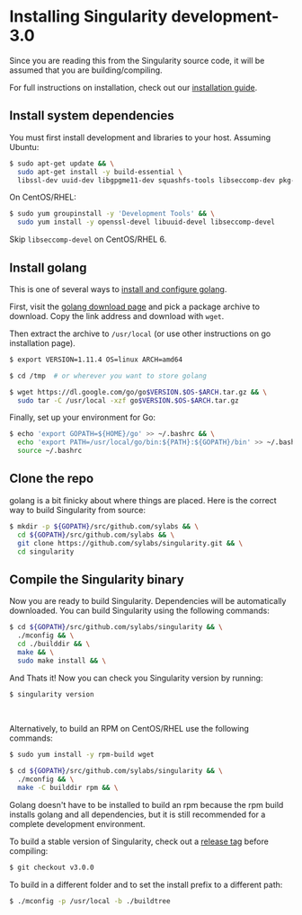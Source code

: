 # Installing Singularity development-3.0

Since you are reading this from the Singularity source code, it will be assumed
that you are building/compiling.

For full instructions on installation, check out our
[installation guide](https://www.sylabs.io/guides/3.0/user-guide/installation.html).

## Install system dependencies

You must first install development and libraries to your host.
Assuming Ubuntu:

```bash
$ sudo apt-get update && \
  sudo apt-get install -y build-essential \
  libssl-dev uuid-dev libgpgme11-dev squashfs-tools libseccomp-dev pkg-config
```

On CentOS/RHEL:

```bash
$ sudo yum groupinstall -y 'Development Tools' && \
  sudo yum install -y openssl-devel libuuid-devel libseccomp-devel
```
Skip `libseccomp-devel` on CentOS/RHEL 6.

## Install golang

This is one of several ways to [install and configure golang](https://golang.org/doc/install).

First, visit the [golang download page](https://golang.org/dl/) and pick a
package archive to download. Copy the link address and download with `wget`.

Then extract the archive to `/usr/local` (or use other instructions on go
installation page).

```bash
$ export VERSION=1.11.4 OS=linux ARCH=amd64

$ cd /tmp  # or wherever you want to store golang

$ wget https://dl.google.com/go/go$VERSION.$OS-$ARCH.tar.gz && \
  sudo tar -C /usr/local -xzf go$VERSION.$OS-$ARCH.tar.gz
```

Finally, set up your environment for Go:

```bash
$ echo 'export GOPATH=${HOME}/go' >> ~/.bashrc && \
  echo 'export PATH=/usr/local/go/bin:${PATH}:${GOPATH}/bin' >> ~/.bashrc && \
  source ~/.bashrc
```

## Clone the repo
golang is a bit finicky about where things are placed. Here is the correct way
to build Singularity from source:

```bash
$ mkdir -p ${GOPATH}/src/github.com/sylabs && \
  cd ${GOPATH}/src/github.com/sylabs && \
  git clone https://github.com/sylabs/singularity.git && \
  cd singularity
```

## Compile the Singularity binary
Now you are ready to build Singularity. Dependencies will be automatically
downloaded. You can build Singularity using the following commands:

```bash
$ cd ${GOPATH}/src/github.com/sylabs/singularity && \
  ./mconfig && \
  cd ./builddir && \
  make && \
  sudo make install && \
```

And Thats it! Now you can check you Singularity version by running:

```bash
$ singularity version
```

<br>

Alternatively, to build an RPM on CentOS/RHEL use the following commands:

```bash
$ sudo yum install -y rpm-build wget

$ cd ${GOPATH}/src/github.com/sylabs/singularity && \
  ./mconfig && \
  make -C builddir rpm && \
```

Golang doesn't have to be installed to build an rpm because the rpm
build installs golang and all dependencies, but it is still recommended
for a complete development environment.

To build a stable version of Singularity, check out a [release tag](https://github.com/sylabs/singularity/tags) before compiling:

```bash
$ git checkout v3.0.0
```

To build in a different folder and to set the install prefix to a different path:

```bash
$ ./mconfig -p /usr/local -b ./buildtree
```
